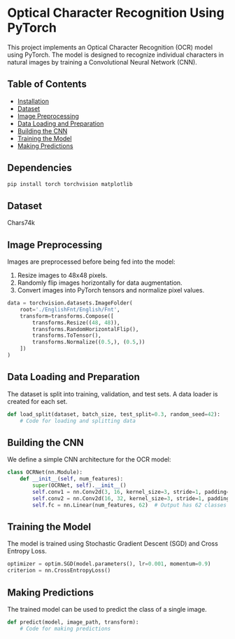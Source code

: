 # Optical Character Recognition Using PyTorch

This project implements an Optical Character Recognition (OCR) model using PyTorch. The model is designed to recognize individual characters in natural images by training a Convolutional Neural Network (CNN).

## Table of Contents

- [Installation](#installation)
- [Dataset](#dataset)
- [Image Preprocessing](#image-preprocessing)
- [Data Loading and Preparation](#data-loading-and-preparation)
- [Building the CNN](#building-the-cnn)
- [Training the Model](#training-the-model)
- [Making Predictions](#making-predictions)

## Dependencies

```bash
pip install torch torchvision matplotlib
```

## Dataset

Chars74k

## Image Preprocessing

Images are preprocessed before being fed into the model:

1. Resize images to 48x48 pixels.
2. Randomly flip images horizontally for data augmentation.
3. Convert images into PyTorch tensors and normalize pixel values.

```python
data = torchvision.datasets.ImageFolder(
    root='./EnglishFnt/English/Fnt',
    transform=transforms.Compose([
        transforms.Resize((48, 48)),
        transforms.RandomHorizontalFlip(),
        transforms.ToTensor(),
        transforms.Normalize((0.5,), (0.5,))
    ])
)
```

## Data Loading and Preparation

The dataset is split into training, validation, and test sets. A data loader is created for each set.

```python
def load_split(dataset, batch_size, test_split=0.3, random_seed=42):
    # Code for loading and splitting data
```

## Building the CNN

We define a simple CNN architecture for the OCR model:

```python
class OCRNet(nn.Module):
    def __init__(self, num_features):
        super(OCRNet, self).__init__()
        self.conv1 = nn.Conv2d(3, 16, kernel_size=3, stride=1, padding=1)
        self.conv2 = nn.Conv2d(16, 32, kernel_size=3, stride=1, padding=1)
        self.fc = nn.Linear(num_features, 62)  # Output has 62 classes instead of 10
```

## Training the Model

The model is trained using Stochastic Gradient Descent (SGD) and Cross Entropy Loss.

```python
optimizer = optim.SGD(model.parameters(), lr=0.001, momentum=0.9)
criterion = nn.CrossEntropyLoss()
```

## Making Predictions

The trained model can be used to predict the class of a single image.

```python
def predict(model, image_path, transform):
    # Code for making predictions
```


